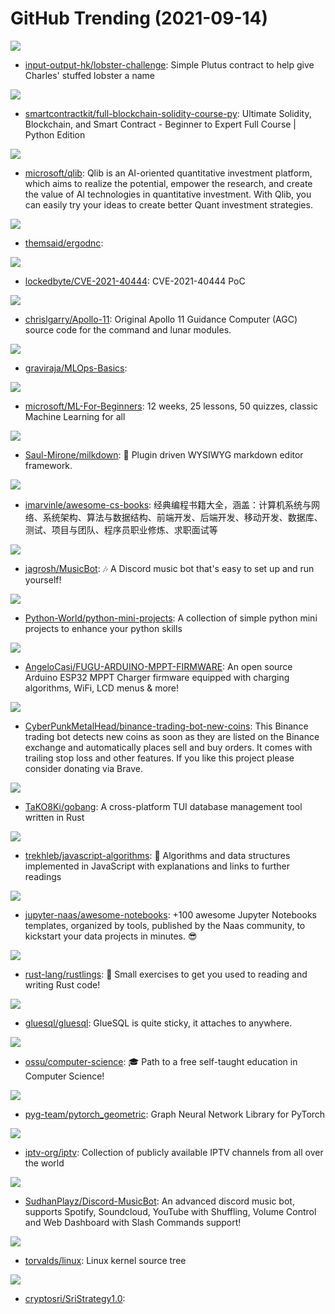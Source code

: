# GitHub Trending (2021-09-14)

![](https://img.shields.io/badge/Haskell-New%2012-green?style=flat-square&logo=appveyor)
- [input-output-hk/lobster-challenge](https://github.com/input-output-hk/lobster-challenge): Simple Plutus contract to help give Charles' stuffed lobster a name

![](https://img.shields.io/badge/none-New%2060-green?style=flat-square&logo=appveyor)
- [smartcontractkit/full-blockchain-solidity-course-py](https://github.com/smartcontractkit/full-blockchain-solidity-course-py): Ultimate Solidity, Blockchain, and Smart Contract - Beginner to Expert Full Course | Python Edition

![](https://img.shields.io/badge/Python-New%20109-green?style=flat-square&logo=appveyor)
- [microsoft/qlib](https://github.com/microsoft/qlib): Qlib is an AI-oriented quantitative investment platform, which aims to realize the potential, empower the research, and create the value of AI technologies in quantitative investment. With Qlib, you can easily try your ideas to create better Quant investment strategies.

![](https://img.shields.io/badge/PHP-New%209-green?style=flat-square&logo=appveyor)
- [themsaid/ergodnc](https://github.com/themsaid/ergodnc): 

![](https://img.shields.io/badge/HTML-New%20251-green?style=flat-square&logo=appveyor)
- [lockedbyte/CVE-2021-40444](https://github.com/lockedbyte/CVE-2021-40444): CVE-2021-40444 PoC

![](https://img.shields.io/badge/Assembly-New%2046-green?style=flat-square&logo=appveyor)
- [chrislgarry/Apollo-11](https://github.com/chrislgarry/Apollo-11): Original Apollo 11 Guidance Computer (AGC) source code for the command and lunar modules.

![](https://img.shields.io/badge/Jupyter%20Notebook-New%20286-green?style=flat-square&logo=appveyor)
- [graviraja/MLOps-Basics](https://github.com/graviraja/MLOps-Basics): 

![](https://img.shields.io/badge/Jupyter%20Notebook-New%20777-green?style=flat-square&logo=appveyor)
- [microsoft/ML-For-Beginners](https://github.com/microsoft/ML-For-Beginners): 12 weeks, 25 lessons, 50 quizzes, classic Machine Learning for all

![](https://img.shields.io/badge/TypeScript-New%20129-green?style=flat-square&logo=appveyor)
- [Saul-Mirone/milkdown](https://github.com/Saul-Mirone/milkdown): 🍼 Plugin driven WYSIWYG markdown editor framework.

![](https://img.shields.io/badge/none-New%2050-green?style=flat-square&logo=appveyor)
- [imarvinle/awesome-cs-books](https://github.com/imarvinle/awesome-cs-books): 经典编程书籍大全，涵盖：计算机系统与网络、系统架构、算法与数据结构、前端开发、后端开发、移动开发、数据库、测试、项目与团队、程序员职业修炼、求职面试等

![](https://img.shields.io/badge/Java-New%2060-green?style=flat-square&logo=appveyor)
- [jagrosh/MusicBot](https://github.com/jagrosh/MusicBot): 🎶 A Discord music bot that's easy to set up and run yourself!

![](https://img.shields.io/badge/Python-New%20320-green?style=flat-square&logo=appveyor)
- [Python-World/python-mini-projects](https://github.com/Python-World/python-mini-projects): A collection of simple python mini projects to enhance your python skills

![](https://img.shields.io/badge/C%2B%2B-New%209-green?style=flat-square&logo=appveyor)
- [AngeloCasi/FUGU-ARDUINO-MPPT-FIRMWARE](https://github.com/AngeloCasi/FUGU-ARDUINO-MPPT-FIRMWARE): An open source Arduino ESP32 MPPT Charger firmware equipped with charging algorithms, WiFi, LCD menus & more!

![](https://img.shields.io/badge/Python-New%20104-green?style=flat-square&logo=appveyor)
- [CyberPunkMetalHead/binance-trading-bot-new-coins](https://github.com/CyberPunkMetalHead/binance-trading-bot-new-coins): This Binance trading bot detects new coins as soon as they are listed on the Binance exchange and automatically places sell and buy orders. It comes with trailing stop loss and other features. If you like this project please consider donating via Brave.

![](https://img.shields.io/badge/Rust-New%20280-green?style=flat-square&logo=appveyor)
- [TaKO8Ki/gobang](https://github.com/TaKO8Ki/gobang): A cross-platform TUI database management tool written in Rust

![](https://img.shields.io/badge/JavaScript-New%20236-green?style=flat-square&logo=appveyor)
- [trekhleb/javascript-algorithms](https://github.com/trekhleb/javascript-algorithms): 📝 Algorithms and data structures implemented in JavaScript with explanations and links to further readings

![](https://img.shields.io/badge/Jupyter%20Notebook-New%20148-green?style=flat-square&logo=appveyor)
- [jupyter-naas/awesome-notebooks](https://github.com/jupyter-naas/awesome-notebooks): +100 awesome Jupyter Notebooks templates, organized by tools, published by the Naas community, to kickstart your data projects in minutes. 😎

![](https://img.shields.io/badge/Rust-New%2047-green?style=flat-square&logo=appveyor)
- [rust-lang/rustlings](https://github.com/rust-lang/rustlings): 🦀 Small exercises to get you used to reading and writing Rust code!

![](https://img.shields.io/badge/Rust-New%2047-green?style=flat-square&logo=appveyor)
- [gluesql/gluesql](https://github.com/gluesql/gluesql): GlueSQL is quite sticky, it attaches to anywhere.

![](https://img.shields.io/badge/none-New%2038-green?style=flat-square&logo=appveyor)
- [ossu/computer-science](https://github.com/ossu/computer-science): 🎓 Path to a free self-taught education in Computer Science!

![](https://img.shields.io/badge/Python-New%2070-green?style=flat-square&logo=appveyor)
- [pyg-team/pytorch_geometric](https://github.com/pyg-team/pytorch_geometric): Graph Neural Network Library for PyTorch

![](https://img.shields.io/badge/JavaScript-New%20144-green?style=flat-square&logo=appveyor)
- [iptv-org/iptv](https://github.com/iptv-org/iptv): Collection of publicly available IPTV channels from all over the world

![](https://img.shields.io/badge/JavaScript-New%2013-green?style=flat-square&logo=appveyor)
- [SudhanPlayz/Discord-MusicBot](https://github.com/SudhanPlayz/Discord-MusicBot): An advanced discord music bot, supports Spotify, Soundcloud, YouTube with Shuffling, Volume Control and Web Dashboard with Slash Commands support!

![](https://img.shields.io/badge/C-New%2069-green?style=flat-square&logo=appveyor)
- [torvalds/linux](https://github.com/torvalds/linux): Linux kernel source tree

![](https://img.shields.io/badge/none-New%202-green?style=flat-square&logo=appveyor)
- [cryptosri/SriStrategy1.0](https://github.com/cryptosri/SriStrategy1.0): 

